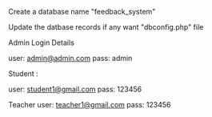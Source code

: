 Create a database name "feedback_system"

Update the datbase records if any want  "dbconfig.php" file

Admin Login Details

user: admin@admin.com
pass: admin


Student : 

user: student1@gmail.com
pass: 123456

Teacher 
user: teacher1@gmail.com
pass: 123456
